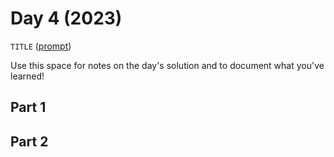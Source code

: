 # Day 4 (2023)

`TITLE` ([prompt](https://adventofcode.com/2023/day/4))

Use this space for notes on the day's solution and to document what you've learned!

## Part 1

## Part 2

